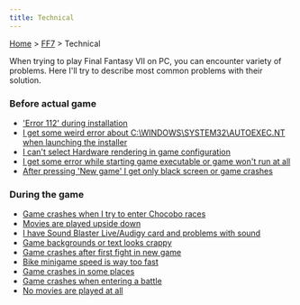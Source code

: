 ```yaml
---
title: Technical
---
```


[Home](../index.md) > [FF7](../FF7.md) > Technical

When trying to play Final Fantasy VII on PC, you can encounter variety of problems. Here I'll try to describe most common problems with their solution.

### Before actual game

-   ['Error 112' during installation](Technical/Error_112.md)
-   [I get some weird error about C:\\WINDOWS\\SYSTEM32\\AUTOEXEC.NT when launching the installer](Technical/Autoexec.nt.md)
-   [I can't select Hardware rendering in game configuration](Technical/Hardware_rendering.md)
-   [I get some error while starting game executable or game won't run at all](Technical/Game_won't_run.md)
-   [After pressing 'New game' I get only black screen or game crashes](Technical/New_game.md)

### During the game

-   [Game crashes when I try to enter Chocobo races](Technical/Chocobo_races.md)
-   [Movies are played upside down](Technical/Movies.md)
-   [I have Sound Blaster Live/Audigy card and problems with sound](Technical/Sound_blaster.md)
-   [Game backgrounds or text looks crappy](Technical/Graphic_problems.md)
-   [Game crashes after first fight in new game](Technical/1st_fight.md)
-   [Bike minigame speed is way too fast](Technical/Bike_minigame.md)
-   [Game crashes in some places](Technical/Random_crashes.md)
-   [Game crashes when entering a battle](Technical/Swirl.md)
-   [No movies are played at all](Technical/NoMovies.md)
